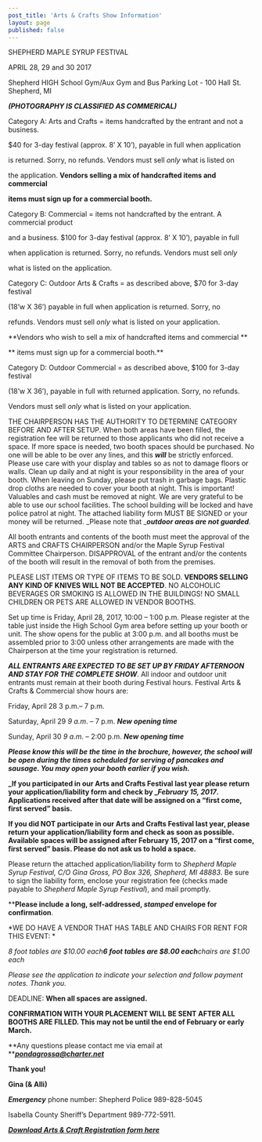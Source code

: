 ```yaml
---
post_title: 'Arts & Crafts Show Information'
layout: page
published: false
---
```



SHEPHERD MAPLE SYRUP FESTIVAL

APRIL 28, 29 and 30 2017

Shepherd HIGH School Gym/Aux Gym and Bus Parking Lot - 100 Hall St. Shepherd, MI

***(PHOTOGRAPHY IS CLASSIFIED AS COMMERICAL)***

Category A:  Arts and Crafts = items handcrafted by the entrant and not a business.

$40 for 3-day festival (approx. 8’ X 10’), payable in full when application

is returned.  Sorry, no refunds.  Vendors must sell _only_ what is listed on

the application.  **Vendors selling a mix of handcrafted items and commercial**

**items must sign up for a commercial booth.**

Category B:  Commercial = items not handcrafted by the entrant.  A commercial product

and a business.  $100 for 3-day festival (approx. 8’ X 10’), payable in full

when application is returned.  Sorry, no refunds.  Vendors must sell _only_

what is listed on the application.

Category C:  Outdoor Arts & Crafts = as described above, $70 for 3-day festival

(18’w X 36’) payable in full when application is returned.  Sorry, no

refunds.  Vendors must sell _only_ what is listed on your application.

**Vendors who wish to sell a mix of handcrafted items and commercial **

**                      items must sign up for a commercial booth.**

Category D:  Outdoor Commercial = as described above, $100 for 3-day festival

(18’w X 36’), payable in full with returned application.  Sorry, no refunds.

Vendors must sell _only_ what is listed on your application.

THE CHAIRPERSON HAS THE AUTHORITY TO DETERMINE CATEGORY BEFORE AND AFTER SETUP.  When both areas have been filled, the registration fee will be returned to those applicants who did not receive a space. If more space is needed, two booth spaces should be purchased.  No one will be able to be over any lines, and this **_will_** be strictly enforced.  Please use care with your display and tables so as not to damage floors or walls.  Clean up daily and at night is your responsibility in the area of your booth.  When leaving on Sunday, please put trash in garbage bags.  Plastic drop cloths are needed to cover your booth at night.  This is important!  Valuables and cash must be removed at night.  We are very grateful to be able to use our school facilities.  The school building will be locked and have police patrol at night.  The attached liability form MUST BE SIGNED or your money will be returned.   _Please note that _**_outdoor areas are not guarded_**.

All booth entrants and contents of the booth must meet the approval of the ARTS and CRAFTS CHAIRPERSON and/or the Maple Syrup Festival Committee Chairperson.  DISAPPROVAL of the entrant and/or the contents of the booth will result in the removal of both from the premises.

PLEASE LIST ITEMS OR TYPE OF ITEMS TO BE SOLD.  **VENDORS SELLING ANY KIND OF KNIVES WILL NOT BE ACCEPTED**.  NO ALCOHOLIC BEVERAGES OR SMOKING IS ALLOWED IN THE BUILDINGS!  NO SMALL CHILDREN OR PETS ARE ALLOWED IN VENDOR BOOTHS.

Set up time is Friday, April 28, 2017, 10:00 – 1:00 p.m.  Please register at the table just inside the High School Gym area before setting up your booth or unit.  The show opens for the public at 3:00 p.m. and all booths must be assembled prior to 3:00 unless other arrangements are made with the Chairperson at the time your registration is returned.

**_ALL ENTRANTS ARE EXPECTED TO BE SET UP BY FRIDAY AFTERNOON AND STAY FOR THE COMPLETE SHOW_**.  All indoor and outdoor unit entrants must remain at their booth during Festival hours.  Festival Arts & Crafts & Commercial show hours are:

Friday, April 28           3 p.m.– 7 p.m.

Saturday, April 29       _9 a.m_. – 7 p.m.    ***New opening time***

Sunday, April 30         _9 a.m_. – 2:00 p.m.   ***New opening time***

***Please know this will be the time in the brochure, however, the school will be open during the times scheduled for serving of pancakes and sausage.  You may open your booth earlier if you wish.***

**_If you participated in our Arts and Crafts Festival last year please return your application/liability form and check by _****_February 15, 2017_****.  Applications received after that date will be assigned on a “first come, first served” basis.**

**If you did NOT participate in our Arts and Crafts Festival last year, please return your application/liability form and check as soon as possible.  Available spaces will be assigned after ****February 15, 2017**** on a “first come, first served” basis.   Please do not ask us to hold a space.**

Please return the attached application/liability form to *_Shepherd Maple Syrup Festival, C/O Gina Gross, PO Box 326, Shepherd, MI 48883_*.  Be sure to sign the liability form, enclose your registration fee (checks made payable to _Shepherd Maple Syrup Festival_), and mail promptly.


****Please include a long, self-addressed, ****_stamped_**** envelope for confirmation**.

*WE DO HAVE A VENDOR THAT HAS TABLE AND CHAIRS FOR RENT FOR THIS EVENT:  *

*8 foot tables are $10.00 each**6 foot tables are $8.00 each**chairs are $1.00 each*

*Please see the application to indicate your selection and follow payment notes.  Thank you.*

DEADLINE:  **When all spaces are assigned.**

**CONFIRMATION WITH YOUR PLACEMENT WILL BE SENT AFTER ALL BOOTHS ARE FILLED.  This may not be until the end of February or early March.**

**Any questions please contact me via email at **[**_pondagrossa@charter.net_**](mailto:pondagrossa@charter.net)

**Thank you!**

**Gina (& Alli)**

**_Emergency_** phone number:  Shepherd Police 989-828-5045

Isabella County Sheriff’s Department 989-772-5911.

[**_Download Arts & Craft Registration form here_**](https://drive.google.com/open?id=0B490-AjaRizwSXdpUTNqcmN5Zmc)

